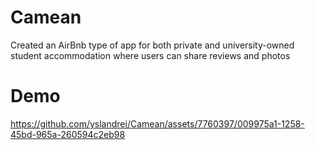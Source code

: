 # Camean

Created an AirBnb type of app for both private and university-owned student accommodation where users can share reviews and photos

# Demo

https://github.com/yslandrei/Camean/assets/7760397/009975a1-1258-45bd-965a-260594c2eb98


